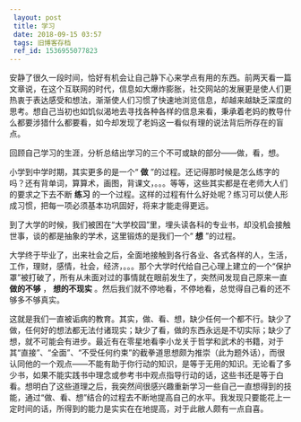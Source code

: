 ```yaml
---
 layout: post
 title: 学习
 date: 2018-09-15 03:57
 tags: 旧博客存档
 ref_id: 1536955077823
---
```

安静了很久一段时间，恰好有机会让自己静下心来学点有用的东西。前两天看一篇文章说，在这个互联网的时代，信息如大爆炸膨胀，社交网站的发展更是使人们更热衷于表达感受和想法，渐渐使人们习惯了快速地浏览信息，却越来越缺乏深度的思考。想自己当初也如饥似渴地去寻找各种各样的信息来看，秉承着老妈的教导什么都要涉猎什么都要看，如今却发现了老妈这一看似有理的说法背后所存在的盲点。

回顾自己学习的生涯，分析总结出学习的三个不可或缺的部分——做，看，想。

小学到中学时期，其实更多的是一个“ **做**
”的过程。还记得那时候是怎么练字的吗？还有背单词，算算术，画图，背课文，。。。等等，这些其实都是在老师大人们的要求之下去不断 **练习**
的一个过程。这样的过程有什么好处呢？练习可以使人形成习惯，把每一项必须基本功巩固好，将来才能走得更远。

到了大学的时候，我们被困在“大学校园”里，埋头读各科的专业书，却没机会接触世事，谈的都是抽象的学术，这里锻炼的是我们一个“ **想** ”的过程。

大学终于毕业了，出来社会之后，全面地接触到各行各业、各式各样的人，生活，工作，理财，感情，社会，经济，。。。那个大学时代给自己心理上建立的一个“保护罩”被打破了，所有从未面对过的事情就在眼前发生了，突然间发现自己原来一直
**做的不够** ， **想的不现实** 。然后我们就不停地看，不停地看，总觉得自己看的还不够多不够真实。

这就是我们一直被诟病的教育。其实，做、看、想，缺少任何一个都不行。缺少了做，任何好的想法都无法付诸现实；缺少了看，做的东西永远是不切实际；缺少了想，就不可能会有进步。最近有在零星地看李小龙关于哲学和武术的书籍，对于其“直接”、“全面”、“不受任何约束”的截拳道思想颇为推崇（此为题外话），而很认同他的一个观点——不能有助于你行动的知识，是等于无用的知识。无论看了多少书，如果不能实践书中理念或参考书中观点指导行动的话，这些书还是等于白看。想明白了这些道理之后，我突然间很感兴趣重新学习一些自己一直想得到的技能，通过“做、看、想”结合的过程去不断地提高自己的水平。我发现只要能花上一定时间的话，所得到的能力是实实在在地提高，对于此敝人颇有一点自喜。

